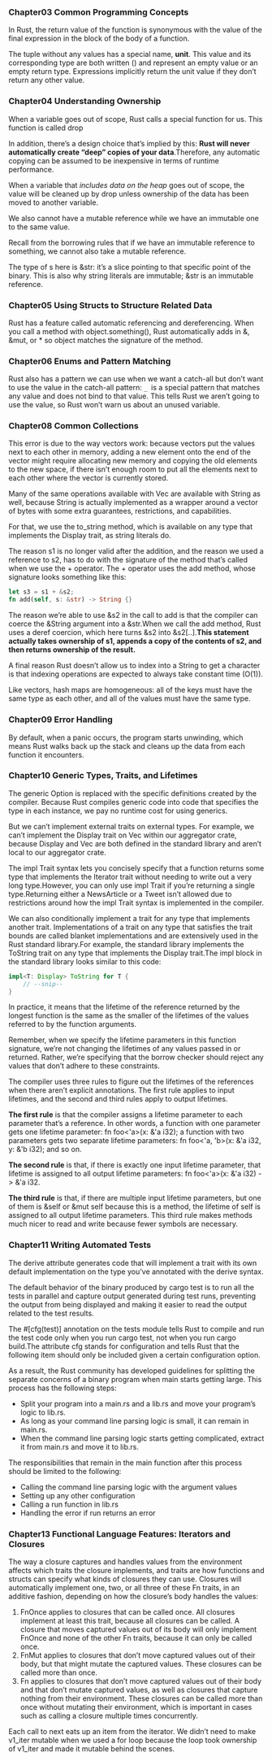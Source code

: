 ### Chapter03 Common Programming Concepts

In Rust, the return value of the function is synonymous with the value of the final expression in the block of the body of a function. 

The tuple without any values has a special name, **unit**. This value and its corresponding type are both written () and represent an empty value or an empty return type. Expressions implicitly return the unit value if they don’t return any other value.

### Chapter04 Understanding Ownership

When a variable goes out of scope, Rust calls a special function for us. This function is called drop

In addition, there’s a design choice that’s implied by this: **Rust will never automatically create “deep” copies of your data**.Therefore, any automatic copying can be assumed to be inexpensive in terms of runtime performance.

When a variable that *includes data on the heap* goes out of scope, the value will be cleaned up by drop unless ownership of the data has been moved to another variable.

We also cannot have a mutable reference while we have an immutable one to the same value.

Recall from the borrowing rules that if we have an immutable reference to something, we cannot also take a mutable reference.

The type of s here is &str: it’s a slice pointing to that specific point of the binary. This is also why string literals are immutable; &str is an immutable reference.

### Chapter05 Using Structs to Structure Related Data

Rust has a feature called automatic referencing and dereferencing. When you call a method with object.something(), Rust automatically adds in &, &mut, or * so object matches the signature of the method. 

### Chapter06 Enums and Pattern Matching

Rust also has a pattern we can use when we want a catch-all but don’t want to use the value in the catch-all pattern: `_ `is a special pattern that matches any value and does not bind to that value. This tells Rust we aren’t going to use the value, so Rust won’t warn us about an unused variable.


### Chapter08 Common Collections

This error is due to the way vectors work: because vectors put the values next to each other in memory, adding a new element onto the end of the vector might require allocating new memory and copying the old elements to the new space, if there isn’t enough room to put all the elements next to each other where the vector is currently stored.

Many of the same operations available with Vec<T> are available with String as well, because String is actually implemented as a wrapper around a vector of bytes with some extra guarantees, restrictions, and capabilities.

For that, we use the to_string method, which is available on any type that implements the Display trait, as string literals do.

The reason s1 is no longer valid after the addition, and the reason we used a reference to s2, has to do with the signature of the method that’s called when we use the + operator. The + operator uses the add method, whose signature looks something like this:

```rust
let s3 = s1 + &s2;
fn add(self, s: &str) -> String {}
```

The reason we’re able to use &s2 in the call to add is that the compiler can coerce the &String argument into a &str.When we call the add method, Rust uses a deref coercion, which here turns &s2 into &s2[..].**This statement actually takes ownership of s1, appends a copy of the contents of s2, and then returns ownership of the result.**

A final reason Rust doesn’t allow us to index into a String to get a character is that indexing operations are expected to always take constant time (O(1)). 

Like vectors, hash maps are homogeneous: all of the keys must have the same type as each other, and all of the values must have the same type.

### Chapter09 Error Handling

By default, when a panic occurs, the program starts unwinding, which means Rust walks back up the stack and cleans up the data from each function it encounters.

### Chapter10 Generic Types, Traits, and Lifetimes

The generic Option<T> is replaced with the specific definitions created by the compiler. Because Rust compiles generic code into code that specifies the type in each instance, we pay no runtime cost for using generics.

But we can’t implement external traits on external types. For example, we can’t implement the Display trait on Vec<T> within our aggregator crate, because Display and Vec<T> are both defined in the standard library and aren’t local to our aggregator crate.

The impl Trait syntax lets you concisely specify that a function returns some type that implements the Iterator trait without needing to write out a very long type.However, you can only use impl Trait if you’re returning a single type.Returning either a NewsArticle or a Tweet isn’t allowed due to restrictions around how the impl Trait syntax is implemented in the compiler.

We can also conditionally implement a trait for any type that implements another trait. Implementations of a trait on any type that satisfies the trait bounds are called blanket implementations and are extensively used in the Rust standard library.For example, the standard library implements the ToString trait on any type that implements the Display trait.The impl block in the standard library looks similar to this code:
```rust
impl<T: Display> ToString for T {
    // --snip--
}
```

In practice, it means that the lifetime of the reference returned by the longest function is the same as the smaller of the lifetimes of the values referred to by the function arguments.

Remember, when we specify the lifetime parameters in this function signature, we’re not changing the lifetimes of any values passed in or returned. Rather, we’re specifying that the borrow checker should reject any values that don’t adhere to these constraints.


The compiler uses three rules to figure out the lifetimes of the references when there aren’t explicit annotations. The first rule applies to input lifetimes, and the second and third rules apply to output lifetimes. 

**The first rule** is that the compiler assigns a lifetime parameter to each parameter that’s a reference. In other words, a function with one parameter gets one lifetime parameter: fn foo<'a>(x: &'a i32); a function with two parameters gets two separate lifetime parameters: fn foo<'a, 'b>(x: &'a i32, y: &'b i32); and so on.

**The second rule** is that, if there is exactly one input lifetime parameter, that lifetime is assigned to all output lifetime parameters: fn foo<'a>(x: &'a i32) -> &'a i32.

**The third rule** is that, if there are multiple input lifetime parameters, but one of them is &self or &mut self because this is a method, the lifetime of self is assigned to all output lifetime parameters. This third rule makes methods much nicer to read and write because fewer symbols are necessary.

### Chapter11 Writing Automated Tests

 The derive attribute generates code that will implement a trait with its own default implementation on the type you’ve annotated with the derive syntax.

 The default behavior of the binary produced by cargo test is to run all the tests in parallel and capture output generated during test runs, preventing the output from being displayed and making it easier to read the output related to the test results.

 The #[cfg(test)] annotation on the tests module tells Rust to compile and run the test code only when you run cargo test, not when you run cargo build.The attribute cfg stands for configuration and tells Rust that the following item should only be included given a certain configuration option.

 As a result, the Rust community has developed guidelines for splitting the separate concerns of a binary program when main starts getting large. This process has the following steps:

- Split your program into a main.rs and a lib.rs and move your program’s logic to lib.rs.
- As long as your command line parsing logic is small, it can remain in main.rs.
- When the command line parsing logic starts getting complicated, extract it from main.rs and move it to lib.rs.

The responsibilities that remain in the main function after this process should be limited to the following:

- Calling the command line parsing logic with the argument values
- Setting up any other configuration
- Calling a run function in lib.rs
- Handling the error if run returns an error

### Chapter13 Functional Language Features: Iterators and Closures

The way a closure captures and handles values from the environment affects which traits the closure implements, and traits are how functions and structs can specify what kinds of closures they can use. Closures will automatically implement one, two, or all three of these Fn traits, in an additive fashion, depending on how the closure’s body handles the values:
1. FnOnce applies to closures that can be called once. All closures implement at least this trait, because all closures can be called. A closure that moves captured values out of its body will only implement FnOnce and none of the other Fn traits, because it can only be called once.
2. FnMut applies to closures that don’t move captured values out of their body, but that might mutate the captured values. These closures can be called more than once.
3. Fn applies to closures that don’t move captured values out of their body and that don’t mutate captured values, as well as closures that capture nothing from their environment. These closures can be called more than once without mutating their environment, which is important in cases such as calling a closure multiple times concurrently.

Each call to next eats up an item from the iterator. We didn’t need to make v1_iter mutable when we used a for loop because the loop took ownership of v1_iter and made it mutable behind the scenes.